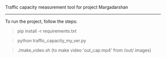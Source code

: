 
Traffic capacity measurement tool for project Margadarshan 

---

To run the project, follow the steps:

>pip install -r requirements.txt 

>python traffic_capacity_my_ver.py

>./make_video.sh (to make video 'out_cap.mp4' from /out/ images)


